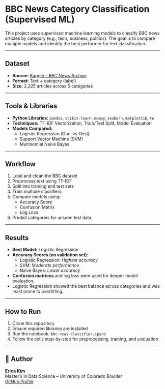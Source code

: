 # BBC News Category Classification (Supervised ML)

This project uses supervised machine learning models to classify BBC news articles by category (e.g., tech, business, politics). The goal is to compare multiple models and identify the best performer for text classification.

---

## Dataset

- **Source:** [Kaggle – BBC News Archive](https://www.kaggle.com/datasets/hgultekin/bbcnewsarchive?select=bbc-news-data.csv)
- **Format:** Text + category (label)
- **Size:** 2,225 articles across 5 categories

---

## Tools & Libraries

- **Python Libraries:** `pandas`, `scikit-learn`, `numpy`, `seaborn`, `matplotlib`, `re`
- **Techniques:** TF-IDF Vectorization, Train/Test Split, Model Evaluation
- **Models Compared:**
  - Logistic Regression (One-vs-Rest)
  - Support Vector Machine (SVM)
  - Multinomial Naive Bayes

---

## Workflow

1. Load and clean the BBC dataset
2. Preprocess text using TF-IDF
3. Split into training and test sets
4. Train multiple classifiers
5. Compare models using:
   - Accuracy Score
   - Confusion Matrix
   - Log Loss
6. Predict categories for unseen test data

---

## Results

- **Best Model:** Logistic Regression  
- **Accuracy Scores (on validation set):**
  - Logistic Regression: *Highest accuracy*
  - SVM: *Moderate performance*
  - Naive Bayes: *Lower accuracy*
- **Confusion matrices** and log loss were used for deeper model evaluation.
- Logistic Regression showed the best balance across categories and was least prone to overfitting.
---

## How to Run

1. Clone this repository
2. Ensure required libraries are installed 
3. Run the notebook: `bbc-news-classifier.ipynb`
4. Follow the cells step-by-step for preprocessing, training, and evaluation

---

## 👤 Author

**Erica Kim**  
Master’s in Data Science – University of Colorado Boulder  
[GitHub Profile](https://github.com/kimerica)
